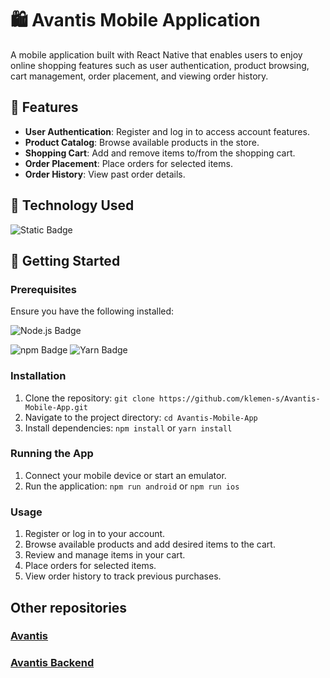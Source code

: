 # 🛍️ Avantis Mobile Application

A mobile application built with React Native that enables users to enjoy online shopping features such as user authentication, product browsing, cart management, order placement, and viewing order history.

## 🚀 Features

- **User Authentication**: Register and log in to access account features.
- **Product Catalog**: Browse available products in the store.
- **Shopping Cart**: Add and remove items to/from the shopping cart.
- **Order Placement**: Place orders for selected items.
- **Order History**: View past order details.

## 📱 Technology Used

![Static Badge](https://img.shields.io/badge/React--Native-61DBFB?style=for-the-badge&logo=React&labelColor=black)

## 🏁 Getting Started

### Prerequisites

Ensure you have the following installed:

![Node.js Badge](https://img.shields.io/badge/Node.js-393?logo=nodedotjs&logoColor=fff&style=for-the-badge)

![npm Badge](https://img.shields.io/badge/npm-CB3837?logo=npm&logoColor=fff&style=for-the-badge)
![Yarn Badge](https://img.shields.io/badge/Yarn-2C8EBB?logo=yarn&logoColor=fff&style=for-the-badge)


### Installation

1. Clone the repository: `git clone https://github.com/klemen-s/Avantis-Mobile-App.git`
2. Navigate to the project directory: `cd Avantis-Mobile-App`
3. Install dependencies: `npm install` or `yarn install`

### Running the App

1. Connect your mobile device or start an emulator.
2. Run the application: `npm run android` or `npm run ios`

### Usage

1. Register or log in to your account.
2. Browse available products and add desired items to the cart.
3. Review and manage items in your cart.
4. Place orders for selected items.
5. View order history to track previous purchases.

## Other repositories
### [Avantis](https://github.com/klemen-s/Avantis.git)
### [Avantis Backend](https://github.com/klemen-s/Avantis-BE.git)
